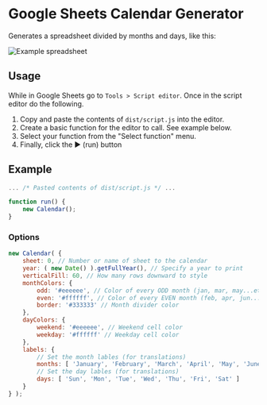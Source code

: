 # Google Sheets Calendar Generator

Generates a spreadsheet divided by months and days, like this:

![Example spreadsheet](https://i.imgur.com/4c5hJYX.png)

## Usage

While in Google Sheets go to `Tools > Script editor`. Once in the script editor do the following.
1. Copy and paste the contents of `dist/script.js` into the editor.
2. Create a basic function for the editor to call. See example below.
3. Select your function from the "Select function" menu.
4. Finally, click the ▶ (run) button

## Example

```javascript
... /* Pasted contents of dist/script.js */ ...

function run() {
	new Calendar();
}
```

### Options
```javascript
new Calendar( {
	sheet: 0, // Number or name of sheet to the calendar
	year: ( new Date() ).getFullYear(), // Specify a year to print
	verticalFill: 60, // How many rows downward to style
	monthColors: {
		odd: '#eeeeee', // Color of every ODD month (jan, mar, may...etc)
		even: '#ffffff', // Color of every EVEN month (feb, apr, jun...etc)
		border: '#333333' // Month divider color
	},
	dayColors: {
		weekend: '#eeeeee', // Weekend cell color
		weekday: '#ffffff' // Weekday cell color
	},
	labels: {
		// Set the month lables (for translations)
		months: [ 'January', 'February', 'March', 'April', 'May', 'June', 'July', 'August', 'September', 'October', 'November', 'December' ],
		// Set the day lables (for translations)
		days: [ 'Sun', 'Mon', 'Tue', 'Wed', 'Thu', 'Fri', 'Sat' ]
	}
} );
```